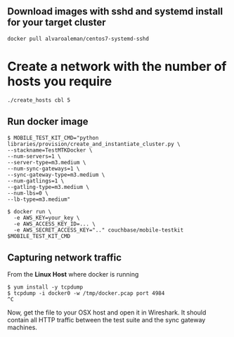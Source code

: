 ## Download images with sshd and systemd install for your target cluster
```
docker pull alvaroaleman/centos7-systemd-sshd
```

# Create a network with the number of hosts you require
```
./create_hosts cbl 5
```

## Run docker image

```
$ MOBILE_TEST_KIT_CMD="python libraries/provision/create_and_instantiate_cluster.py \    
--stackname=TestMTKDocker \     
--num-servers=1 \    
--server-type=m3.medium \
--num-sync-gateways=1 \
--sync-gateway-type=m3.medium \
--num-gatlings=1 \
--gatling-type=m3.medium \ 
--num-lbs=0 \     
--lb-type=m3.medium"

$ docker run \
  -e AWS_KEY=your_key \
  -e AWS_ACCESS_KEY_ID=... \
  -e AWS_SECRET_ACCESS_KEY=".." couchbase/mobile-testkit $MOBILE_TEST_KIT_CMD
```


## Capturing network traffic

From the **Linux Host** where docker is running

```
$ yum install -y tcpdump
$ tcpdump -i docker0 -w /tmp/docker.pcap port 4984
^C
```

Now, get the file to your OSX host and open it in Wireshark.  It should contain all HTTP traffic between the test suite and the sync gateway machines.
